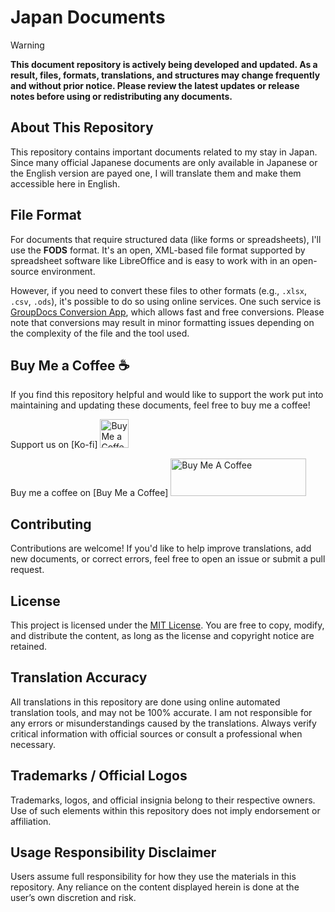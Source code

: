 # Japan Documents

> [!WARNING]  
> **This document repository is actively being developed and updated. As a result, files, formats, translations, and structures may change frequently and without prior notice. Please review the latest updates or release notes before using or redistributing any documents.**

## About This Repository

This repository contains important documents related to my stay in Japan. Since many official Japanese documents are only available in Japanese or the English version are payed one, I will translate them and make them accessible here in English.

## File Format

For documents that require structured data (like forms or spreadsheets), I'll use the **FODS** format. It's an open, XML-based file format supported by spreadsheet software like LibreOffice and is easy to work with in an open-source environment.

However, if you need to convert these files to other formats (e.g., `.xlsx`, `.csv`, `.ods`), it's possible to do so using online services. One such service is [GroupDocs Conversion App](https://products.groupdocs.app/conversion/total), which allows fast and free conversions. Please note that conversions may result in minor formatting issues depending on the complexity of the file and the tool used.

## Buy Me a Coffee ☕

If you find this repository helpful and would like to support the work put into maintaining and updating these documents, feel free to buy me a coffee!

Support us on [Ko-fi] <a href='https://ko-fi.com/pieralberto' target='_blank'><img height='35' style='border:0px;height:46px;' src='https://az743702.vo.msecnd.net/cdn/kofi3.png?v=0' border='0' alt='Buy Me a Coffee at ko-fi.com' /></a>

Buy me a coffee on [Buy Me a Coffee] <a href="https://www.buymeacoffee.com/pieralberto" target="_blank"><img src="https://cdn.buymeacoffee.com/buttons/v2/default-yellow.png" alt="Buy Me A Coffee" style="height: 60px !important;width: 217px !important;" ></a>

## Contributing

Contributions are welcome! If you'd like to help improve translations, add new documents, or correct errors, feel free to open an issue or submit a pull request.

## License

This project is licensed under the [MIT License](LICENSE). You are free to copy, modify, and distribute the content, as long as the license and copyright notice are retained.

## Translation Accuracy

All translations in this repository are done using online automated translation tools, and may not be 100% accurate. I am not responsible for any errors or misunderstandings caused by the translations. Always verify critical information with official sources or consult a professional when necessary.

## Trademarks / Official Logos

Trademarks, logos, and official insignia belong to their respective owners. Use of such elements within this repository does not imply endorsement or affiliation.

## Usage Responsibility Disclaimer

Users assume full responsibility for how they use the materials in this repository. Any reliance on the content displayed herein is done at the user’s own discretion and risk. 